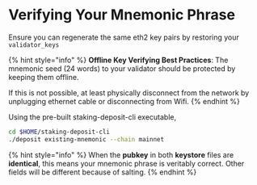 # Verifying Your Mnemonic Phrase

Ensure you can regenerate the same eth2 key pairs by restoring your `validator_keys`

{% hint style="info" %}
**Offline Key Verifying Best Practices**: The mnemonic seed (24 words) to your validator should be protected by keeping them offline.

If this is not possible, at least physically disconnect from the network by unplugging ethernet cable or disconnecting from Wifi.
{% endhint %}

Using the pre-built staking-deposit-cli executable,

```bash
cd $HOME/staking-deposit-cli 
./deposit existing-mnemonic --chain mainnet
```

{% hint style="info" %}
When the **pubkey** in both **keystore** files are **identical**, this means your mnemonic phrase is veritably correct. Other fields will be different because of salting.
{% endhint %}
